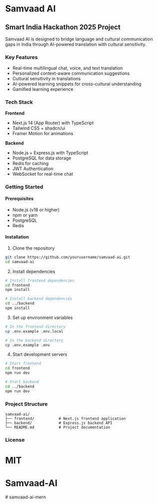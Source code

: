 # Samvaad AI

## Smart India Hackathon 2025 Project

Samvaad AI is designed to bridge language and cultural communication gaps in India through AI-powered translation with cultural sensitivity.

### Key Features

- Real-time multilingual chat, voice, and text translation
- Personalized context-aware communication suggestions
- Cultural sensitivity in translations
- AI-powered learning snippets for cross-cultural understanding
- Gamified learning experience

### Tech Stack

**Frontend**
- Next.js 14 (App Router) with TypeScript
- Tailwind CSS + shadcn/ui
- Framer Motion for animations

**Backend**
- Node.js + Express.js with TypeScript
- PostgreSQL for data storage
- Redis for caching
- JWT Authentication
- WebSocket for real-time chat

### Getting Started

#### Prerequisites
- Node.js (v18 or higher)
- npm or yarn
- PostgreSQL
- Redis

#### Installation

1. Clone the repository
```bash
git clone https://github.com/yourusername/samvaad-ai.git
cd samvaad-ai
```

2. Install dependencies
```bash
# Install frontend dependencies
cd frontend
npm install

# Install backend dependencies
cd ../backend
npm install
```

3. Set up environment variables
```bash
# In the frontend directory
cp .env.example .env.local

# In the backend directory
cp .env.example .env
```

4. Start development servers
```bash
# Start frontend
cd frontend
npm run dev

# Start backend
cd ../backend
npm run dev
```

### Project Structure

```
samvaad-ai/
├── frontend/           # Next.js frontend application
├── backend/            # Express.js backend API
└── README.md           # Project documentation
```

### License

MIT
=======
# Samvaad-AI

#   s a m v a a d - a i - m e r n  
 